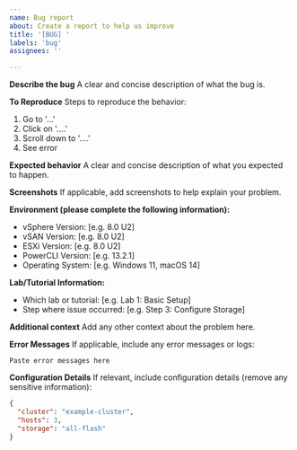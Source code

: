 ```yaml
---
name: Bug report
about: Create a report to help us improve
title: '[BUG] '
labels: 'bug'
assignees: ''

---
```


**Describe the bug**
A clear and concise description of what the bug is.

**To Reproduce**
Steps to reproduce the behavior:
1. Go to '...'
2. Click on '....'
3. Scroll down to '....'
4. See error

**Expected behavior**
A clear and concise description of what you expected to happen.

**Screenshots**
If applicable, add screenshots to help explain your problem.

**Environment (please complete the following information):**
- vSphere Version: [e.g. 8.0 U2]
- vSAN Version: [e.g. 8.0 U2]
- ESXi Version: [e.g. 8.0 U2]
- PowerCLI Version: [e.g. 13.2.1]
- Operating System: [e.g. Windows 11, macOS 14]

**Lab/Tutorial Information:**
- Which lab or tutorial: [e.g. Lab 1: Basic Setup]
- Step where issue occurred: [e.g. Step 3: Configure Storage]

**Additional context**
Add any other context about the problem here.

**Error Messages**
If applicable, include any error messages or logs:
```
Paste error messages here
```

**Configuration Details**
If relevant, include configuration details (remove any sensitive information):
```json
{
  "cluster": "example-cluster",
  "hosts": 3,
  "storage": "all-flash"
}
```